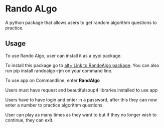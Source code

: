 <h1>Rando ALgo</h1>
A python package that allows users to get random algorithm questions to practice. 
<h2>Usage</h2>
<p>To use Rando Algo, user can install it as a pypi package.</p>
<p>To install this package go to <a href= https://pypi.org/manage/projects/>alt='Link to RandoAlgo package</a>.
You can also run pip install randoalgo-rjm on your command line.</p>
<p>To use app on Commandline, enter <b>RandAlgo</b>
<p>Users must have request and beautifulsoup4 libraries installed to use app<p>
<p>Users have to have login and enter in a password, after this they can now enter a number to practice algorithm questions.</p>
<p>User can play as many times as they want to but if they no longer wish to continue, they can exit.</p>
